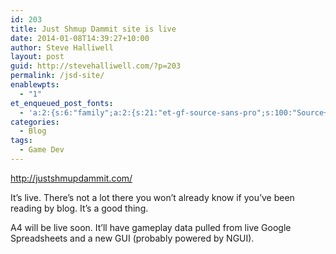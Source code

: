 ```yaml
---
id: 203
title: Just Shmup Dammit site is live
date: 2014-01-08T14:39:27+10:00
author: Steve Halliwell
layout: post
guid: http://stevehalliwell.com/?p=203
permalink: /jsd-site/
enablewpts:
  - "1"
et_enqueued_post_fonts:
  - 'a:2:{s:6:"family";a:2:{s:21:"et-gf-source-sans-pro";s:100:"Source+Sans+Pro:200,200italic,300,300italic,regular,italic,600,600italic,700,700italic,900,900italic";s:10:"et-gf-lato";s:75:"Lato:100,100italic,300,300italic,regular,italic,700,700italic,900,900italic";}s:6:"subset";a:7:{i:0;s:8:"cyrillic";i:1;s:5:"greek";i:2;s:10:"vietnamese";i:3;s:5:"latin";i:4;s:9:"greek-ext";i:5;s:9:"latin-ext";i:6;s:12:"cyrillic-ext";}}'
categories:
  - Blog
tags:
  - Game Dev
---
```

<http://justshmupdammit.com/>

It&#8217;s live. There&#8217;s not a lot there you won&#8217;t already know if you&#8217;ve been reading by blog. It&#8217;s a good thing.

A4 will be live soon. It&#8217;ll have gameplay data pulled from live Google Spreadsheets and a new GUI (probably powered by NGUI).